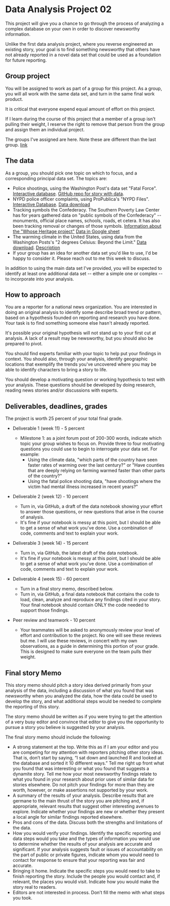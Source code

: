 # Data Analysis Project 02

This project will give you a chance to go through the process of analyzing a complex database on your own in order to discover newsworthy information.

Unlike the first data analysis project, where you reverse engineered an existing story, your goal is to find something newsworthy that others have not already reported in a novel data set that could be used as a foundation for future reporting.

## Group project

You will be assigned to work as part of a group for this project.  As a group, you will all work with the same data set, and turn in the same final work product.

It is critical that everyone expend equal amount of effort on this project.  

If I learn during the course of this project that a member of a group isn't pulling their weight, I reserve the right to remove that person from the group and assign them an individual project.

The groups I've assigned are here. Note these are different than the last group. [link](https://umd.instructure.com/courses/1288268/groups#tab-75451)

## The data

As a group, you should pick one topic on which to focus, and a corresponding principal data set.  The topics are:

* Police shootings, using the Washington Post's data set "Fatal Force". [Interactive database](https://www.washingtonpost.com/graphics/investigations/police-shootings-database/). [GitHub repo for story with data](https://github.com/washingtonpost/data-homicides).
* NYPD police officer complaints, using ProPublica's "NYPD Files". [Interactive Database](https://projects.propublica.org/nypd-ccrb/). [Data download](https://www.propublica.org/datastore/dataset/civilian-complaints-against-new-york-city-police-officers)
* Tracking symbols the Confederacy.  The Southern Poverty Law Center has for years gathered data on "public symbols of the Confederacy" -- monuments, official place names, schools, roads, et cetera.  It has also been tracking removal or changes of those symbols. [Information about the "Whose Heritage project"](https://www.splcenter.org/20190201/whose-heritage-public-symbols-confederacy) [Data in Google sheet](https://docs.google.com/spreadsheets/d/1W4H2qa2THM1ni53QYZftGob_k_Bf9HreFAtCERfjCIU/edit?pli=1#gid=1205021846)
* The warming climate in the United States, using data from the Washington Posts's "2 degrees Celsius: Beyond the Limit." [Data download](https://github.com/washingtonpost/data-2C-beyond-the-limit-usa/). [Description](https://www.washingtonpost.com/climate-environment/2020/08/07/how-use-posts-climate-data-analysis/)
* If your group has an idea for another data set you'd like to use, I'd be happy to consider it.  Please reach out to me this week to discuss.

In addition to using the main data set I've provided, you will be expected to identify at least one additional data set -- either a simple one or complex -- to incorporate into your analysis.

## How to approach

You are a reporter for a national news organization. You are interested in doing an original analysis to identify some describe broad trend or pattern, based on a hypothesis founded on reporting and research you have done.  Your task is to find something someone else hasn't already reported.  

It's possible your original hypothesis will not stand up to your first cut at analysis. A lack of a result may be newsworthy, but you should also be prepared to pivot.    

You should find experts familiar with your topic to help put your findings in context. You should also, through your analysis, identify geographic locations that exemplify the trends you've uncovered where you may be able to identify characters to bring a story to life.    

You should develop a motivating question or working hypothesis to test with your analysis.  These questions should be developed by doing research, reading news stories and/or discussions with experts.  

## Deliverables, deadlines, grades

The project is worth 25 percent of your total final grade.

* Deliverable 1 (week 11) - 5 percent
  * Milestone 1: as a joint forum post of 200-300 words, indicate which topic your group wishes to focus on. Provide three to four motivating questions you could use to begin to interrogate your data set.  For example:
      * Using the climate data, "which parts of the country have seen faster rates of warming over the last century?" or "Have counties that are deeply relying on farming warmed faster than other parts of the country?"
      * Using the fatal police shooting data, "have shootings where the victim had mental illness increased in recent years?"

* Deliverable 2 (week 12) - 10 percent
  * Turn in, via GitHub, a draft of the data notebook showing your effort to answer those questions, or new questions that arise in the course of analysis.
  * It's fine if your notebook is messy at this point, but I should be able to get a sense of what work you've done. Use a combination of code, comments and text to explain your work.

* Deliverable 3 (week 14) - 15 percent
  * Turn in, via GitHub, the latest draft of the data notebook.
  * It's fine if your notebook is messy at this point, but I should be able to get a sense of what work you've done. Use a combination of code, comments and text to explain your work.  

* Deliverable 4 (week 15) - 60 percent
  * Turn in a final story memo, described below.
  * Turn in, via GitHub, a final data notebook that contains the code to load, clean, analyze and reproduce any findings cited in your story.  Your final notebook should contain ONLY the code needed to support those findings.  

* Peer review and teamwork - 10 percent
  * Your teammates will be asked to anonymously review your level of effort and contribution to the project. No one will see these reviews but me. I will use these reviews, in concert with my own observations, as a guide in determining this portion of your grade. This is designed to make sure everyone on the team pulls their weight.   

## Final story Memo

This story memo should pitch a story idea derived primarily from your analysis of the data, including a discussion of what you found that was newsworthy when you analyzed the data, how the data could be used to develop the story, and what additional steps would be needed to complete the reporting of this story.

The story memo should be written as if you were trying to get the attention of a very busy editor and convince that editor to give you the opportunity to pursue a story you believe is suggested by your analysis.

The final story memo should include the following:

* A strong statement at the top. Write this as if I am your editor and you are competing for my attention with reporters pitching other story ideas. That is, don’t start by saying, “I sat down and launched R and looked at the database and sorted it 10 different ways.” Tell me right up front what you found that was interesting or what you found that suggests a dynamite story. Tell me how your most newsworthy findings relate to what you found in your research about prior uses of similar data for stories elsewhere. Do not pitch your findings for more than they are worth, however, or make assertions not supported by your work.
* A summary of the results of your analysis. Describe results that are germane to the main thrust of the story you are pitching and, if appropriate, relevant results that suggest other interesting avenues to explore. Indicate whether your findings are new or whether they present a local angle for similar findings reported elsewhere.
* Pros and cons of the data. Discuss both the strengths and limitations of the data.
* How you would verify your findings. Identify the specific reporting and data steps would you take and the types of information you would use to determine whether the results of your analysis are accurate and significant. If your analysis suggests fault or issues of accountability on the part of public or private figures, indicate whom you would need to contact for response to ensure that your reporting was fair and accurate.
* Bringing it home. Indicate the specific steps you would need to take to finish reporting the story. Include the people you would contact and, if relevant, the places you would visit. Indicate how you would make the story real to readers.
* Editors are not interested in process. Don’t fill the memo with what steps you took.
